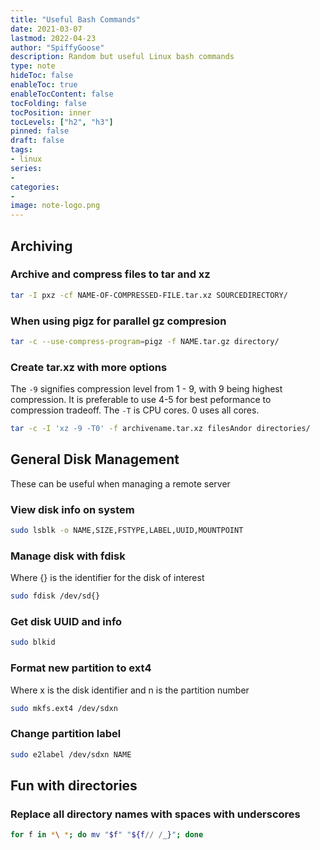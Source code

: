 ```yaml
---
title: "Useful Bash Commands"
date: 2021-03-07
lastmod: 2022-04-23
author: "SpiffyGoose"
description: Random but useful Linux bash commands
type: note
hideToc: false
enableToc: true
enableTocContent: false
tocFolding: false
tocPosition: inner
tocLevels: ["h2", "h3"]
pinned: false
draft: false
tags:
- linux
series:
-
categories:
-
image: note-logo.png
---
```


## Archiving

### Archive and compress files to tar and xz 
```bash
tar -I pxz -cf NAME-OF-COMPRESSED-FILE.tar.xz SOURCEDIRECTORY/
```

### When using pigz for parallel gz compresion 
```bash
tar -c --use-compress-program=pigz -f NAME.tar.gz directory/
```

### Create tar.xz with more options
The `-9` signifies compression level from 1 - 9, with 9 being highest compression. It is preferable to use 4-5 for best peformance to compression tradeoff. The `-T` is CPU cores. 0 uses all cores.
```bash
tar -c -I 'xz -9 -T0' -f archivename.tar.xz filesAndor directories/
```

## General Disk Management

These can be useful when managing a remote server

### View disk info on system

```bash
sudo lsblk -o NAME,SIZE,FSTYPE,LABEL,UUID,MOUNTPOINT
```

### Manage disk with fdisk
Where {} is the identifier for the disk of interest
```bash
sudo fdisk /dev/sd{}
```

### Get disk UUID and info

```bash
sudo blkid
```

### Format new partition to ext4
Where x is the disk identifier and n is the partition number
```bash
sudo mkfs.ext4 /dev/sdxn
``` 

### Change partition label
```bash
sudo e2label /dev/sdxn NAME
```


## Fun with directories

### Replace all directory names with spaces with underscores
```bash
for f in *\ *; do mv "$f" "${f// /_}"; done
```
